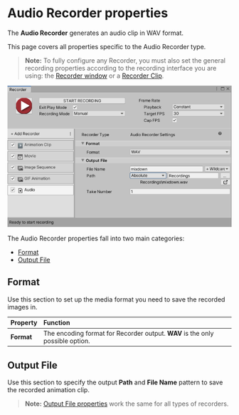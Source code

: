 # Audio Recorder properties

The **Audio Recorder** generates an audio clip in WAV format.

This page covers all properties specific to the Audio Recorder type.

> **Note:** To fully configure any Recorder, you must also set the general recording properties according to the recording interface you are using: the [Recorder window](RecorderWindowRecordingProperties.md) or a [Recorder Clip](RecordingTimelineTrack.md#recorder-clip-properties).

![](Images/RecorderAudio.png)

The Audio Recorder properties fall into two main categories:
* [Format](#format)
* [Output File](#output-file)

## Format

Use this section to set up the media format you need to save the recorded images in.

|Property|Function|
|:---|:---|
| **Format** | The encoding format for Recorder output. **WAV** is the only possible option. |

## Output File

Use this section to specify the output **Path** and **File Name** pattern to save the recorded animation clip.

> **Note:** [Output File properties](OutputFileProperties.md) work the same for all types of recorders.
